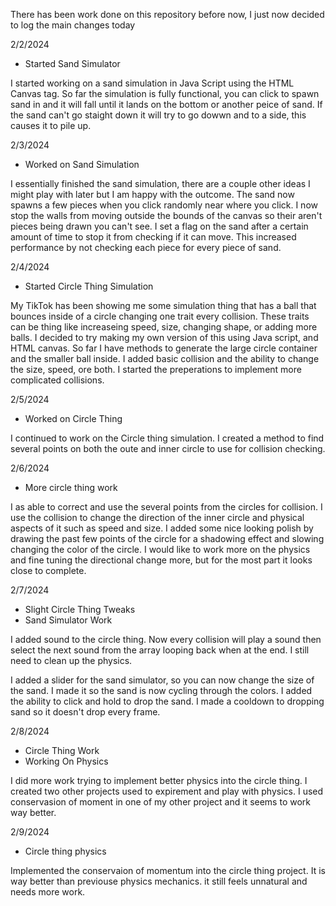 There has been work done on this repository before now, I just now decided to log the main changes today

2/2/2024
- Started Sand Simulator

I started working on a sand simulation in Java Script using the HTML Canvas tag.
So far the simulation is fully functional, you can click to spawn sand in and it will fall until it lands on the bottom or another peice of sand.
If the sand can't go staight down it will try to go dowwn and to a side, this causes it to pile up.

2/3/2024
- Worked on Sand Simulation

I essentially finished the sand simulation, there are a couple other ideas I might play with later but I am happy with the outcome.
The sand now spawns a few pieces when you click randomly near where you click.
I now stop the walls from moving outside the bounds of the canvas so their aren't pieces being drawn you can't see.
I set a flag on the sand after a certain amount of time to stop it from checking if it can move. This increased performance by not checking each piece for every piece of sand.

2/4/2024
- Started Circle Thing Simulation

My TikTok has been showing me some simulation thing that has a ball that bounces inside of a circle changing one trait every collision. 
These traits can be thing like increaseing speed, size, changing shape, or adding more balls.
I decided to try making my own version of this using Java script, and HTML canvas.
So far I have methods to generate the large circle container and the smaller ball inside.
I added basic collision and the ability to change the size, speed, ore both.
I started the preperations to implement more complicated collisions.

2/5/2024
- Worked on Circle Thing

I continued to work on the Circle thing simulation. 
I created a method to find several points on both the oute and inner circle to use for collision checking.

2/6/2024
- More circle thing work

I as able to correct and use the several points from the circles for collision.
I use the collision to change the direction of the inner circle and physical aspects of it such as speed and size.
I added some nice looking polish by drawing the past few points of the circle for a shadowing effect and slowing changing the color of the circle.
I would like to work more on the physics and fine tuning the directional change more, but for the most part it looks close to complete.

2/7/2024
- Slight Circle Thing Tweaks
- Sand Simulator Work

I added sound to the circle thing. Now every collision will play a sound then select the next sound from the array looping back when at the end.
I still need to clean up the physics.

I added a slider for the sand simulator, so you can now change the size of the sand. I made it so the sand is now cycling through the colors.
I added the ability to click and hold to drop the sand. I made a cooldown to dropping sand so it doesn't drop every frame.

2/8/2024
- Circle Thing Work
- Working On Physics

I did more work trying to implement better physics into the circle thing.
I created two other projects used to expirement and play with physics.
I used conservasion of moment in one of my other project and it seems to work way better.

2/9/2024
- Circle thing physics

Implemented the conservaion of momentum into the circle thing project.
It is way better than previouse physics mechanics. it still feels unnatural and needs more work.
